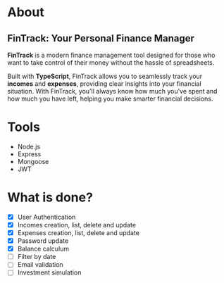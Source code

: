 # About

## FinTrack: Your Personal Finance Manager

**FinTrack** is a modern finance management tool designed for those who want to take control of their money without the hassle of spreadsheets.

Built with **TypeScript**, FinTrack allows you to seamlessly track your **incomes** and **expenses**, providing clear insights into your financial situation. With FinTrack, you'll always know how much you've spent and how much you have left, helping you make smarter financial decisions.

# Tools

-   Node.js
-   Express
-   Mongoose
-   JWT

# What is done?

-   [x] User Authentication
-   [x] Incomes creation, list, delete and update
-   [x] Expenses creation, list, delete and update
-   [x] Password update
-   [x] Balance calculum
-   [ ] Filter by date
-   [ ] Email validation
-   [ ] Investment simulation
